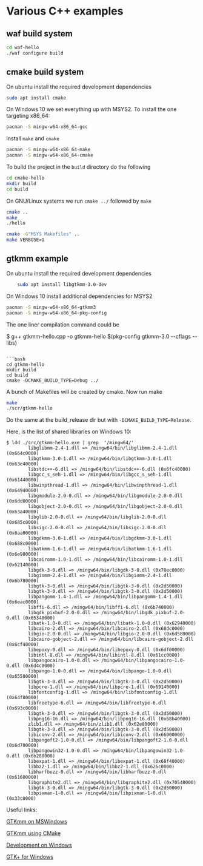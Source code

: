 # Various C++ examples

## waf build system

```bash
cd waf-hello
./waf configure build
```

## cmake build system

On ubuntu install the required development dependencies

```bash
sudo apt install cmake
```

On Windows 10 we set everything up with MSYS2.
To install the one targeting x86_64:

```bash
pacman -S mingw-w64-x86_64-gcc
```

Install `make` and `cmake`

```bash
pacman -S mingw-w64-x86_64-make
pacman -S mingw-w64-x86_64-cmake
```

To build the project in the `build` directory do the following

```bash
cd cmake-hello
mkdir build
cd build
```

On GNU/Linux systems we run `cmake ../` followed by `make`

```bash
cmake ..
make
./hello
```

```bash
cmake -G"MSYS Makefiles" ..
make VERBOSE=1
```

## gtkmm example

On ubuntu install the required development dependencies

```bash
    sudo apt install libgtkmm-3.0-dev
```

On Windows 10 install additional dependencies for MSYS2

```bash
pacman -S mingw-w64-x86_64-gtkmm3
pacman -S mingw-w64-x86_64-pkg-config
```

The one liner compilation command could be


$ g++ gtkmm-hello.cpp -o gtkmm-hello $(pkg-config gtkmm-3.0 --cflags --libs)
```

```bash
cd gtkmm-hello
mkdir build
cd build
cmake -DCMAKE_BUILD_TYPE=Debug ../
```

A bunch of Makefiles will be created by cmake. Now run make

```bash
make
./scr/gtkmm-hello
```

Do the same at the build_release dir but with `-DCMAKE_BUILD_TYPE=Release`.

Here, is the list of shared libraries on Windows 10:
```console
$ ldd ./src/gtkmm-hello.exe | grep  '/mingw64/'
        libglibmm-2.4-1.dll => /mingw64/bin/libglibmm-2.4-1.dll (0x664c0000)
        libgtkmm-3.0-1.dll => /mingw64/bin/libgtkmm-3.0-1.dll (0x63e40000)
        libstdc++-6.dll => /mingw64/bin/libstdc++-6.dll (0x6fc40000)
        libgcc_s_seh-1.dll => /mingw64/bin/libgcc_s_seh-1.dll (0x61440000)
        libwinpthread-1.dll => /mingw64/bin/libwinpthread-1.dll (0x64940000)
        libgmodule-2.0-0.dll => /mingw64/bin/libgmodule-2.0-0.dll (0x6dd00000)
        libgobject-2.0-0.dll => /mingw64/bin/libgobject-2.0-0.dll (0x63a40000)
        libglib-2.0-0.dll => /mingw64/bin/libglib-2.0-0.dll (0x685c0000)
        libsigc-2.0-0.dll => /mingw64/bin/libsigc-2.0-0.dll (0x6aa00000)
        libgdkmm-3.0-1.dll => /mingw64/bin/libgdkmm-3.0-1.dll (0x688c0000)
        libatkmm-1.6-1.dll => /mingw64/bin/libatkmm-1.6-1.dll (0x6e980000)
        libcairomm-1.0-1.dll => /mingw64/bin/libcairomm-1.0-1.dll (0x62140000)
        libgdk-3-0.dll => /mingw64/bin/libgdk-3-0.dll (0x70ec0000)
        libgiomm-2.4-1.dll => /mingw64/bin/libgiomm-2.4-1.dll (0x6b780000)
        libgtk-3-0.dll => /mingw64/bin/libgtk-3-0.dll (0x2d50000)
        libgtk-3-0.dll => /mingw64/bin/libgtk-3-0.dll (0x2d50000)
        libpangomm-1.4-1.dll => /mingw64/bin/libpangomm-1.4-1.dll (0x6eac0000)
        libffi-6.dll => /mingw64/bin/libffi-6.dll (0x6b740000)
        libgdk_pixbuf-2.0-0.dll => /mingw64/bin/libgdk_pixbuf-2.0-0.dll (0x65340000)
        libatk-1.0-0.dll => /mingw64/bin/libatk-1.0-0.dll (0x62940000)
        libcairo-2.dll => /mingw64/bin/libcairo-2.dll (0x68dc0000)
        libgio-2.0-0.dll => /mingw64/bin/libgio-2.0-0.dll (0x6d580000)
        libcairo-gobject-2.dll => /mingw64/bin/libcairo-gobject-2.dll (0x6cf40000)
        libepoxy-0.dll => /mingw64/bin/libepoxy-0.dll (0x6df00000)
        libintl-8.dll => /mingw64/bin/libintl-8.dll (0x61cc0000)
        libpangocairo-1.0-0.dll => /mingw64/bin/libpangocairo-1.0-0.dll (0x6d4c0000)
        libpango-1.0-0.dll => /mingw64/bin/libpango-1.0-0.dll (0x65580000)
        libgtk-3-0.dll => /mingw64/bin/libgtk-3-0.dll (0x2d50000)
        libpcre-1.dll => /mingw64/bin/libpcre-1.dll (0x69140000)
        libfontconfig-1.dll => /mingw64/bin/libfontconfig-1.dll (0x64f80000)
        libfreetype-6.dll => /mingw64/bin/libfreetype-6.dll (0x693c0000)
        libgtk-3-0.dll => /mingw64/bin/libgtk-3-0.dll (0x2d50000)
        libpng16-16.dll => /mingw64/bin/libpng16-16.dll (0x68b40000)
        zlib1.dll => /mingw64/bin/zlib1.dll (0x62e80000)
        libgtk-3-0.dll => /mingw64/bin/libgtk-3-0.dll (0x2d50000)
        libiconv-2.dll => /mingw64/bin/libiconv-2.dll (0x66000000)
        libpangoft2-1.0-0.dll => /mingw64/bin/libpangoft2-1.0-0.dll (0x6d700000)
        libpangowin32-1.0-0.dll => /mingw64/bin/libpangowin32-1.0-0.dll (0x6b280000)
        libexpat-1.dll => /mingw64/bin/libexpat-1.dll (0x68f40000)
        libbz2-1.dll => /mingw64/bin/libbz2-1.dll (0x626c0000)
        libharfbuzz-0.dll => /mingw64/bin/libharfbuzz-0.dll (0x61600000)
        libgraphite2.dll => /mingw64/bin/libgraphite2.dll (0x70540000)
        libgtk-3-0.dll => /mingw64/bin/libgtk-3-0.dll (0x2d50000)
        libpixman-1-0.dll => /mingw64/bin/libpixman-1-0.dll (0x33c0000)
```

Useful links:

[GTKmm on MSWindows](https://wiki.gnome.org/Projects/gtkmm/MSWindows)

[GTKmm using CMake](https://wiki.gnome.org/Projects/gtkmm/UsingCMake)

[Development on Windows](https://github.com/orlp/dev-on-windows/wiki/Installing-GCC--&-MSYS2)

[GTK+ for Windows](https://www.gtk.org/download/windows.php)

